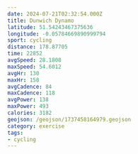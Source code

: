 ```yaml
---
date: 2024-07-21T02:32:54.000Z
title: Dunwich Dynamo
latitude: 51.54243467375636
longitude: -0.05784669890999794
sport: cycling
distance: 178.87705
time: 22852
avgSpeed: 28.1808
maxSpeed: 54.6012
avgHr: 130
maxHr: 158
avgCadence: 84
maxCadence: 118
avgPower: 138
maxPower: 493
calories: 3182
geojson: /geojson/1737458164979.geojson
category: exercise
tags:
- cycling
---
```

